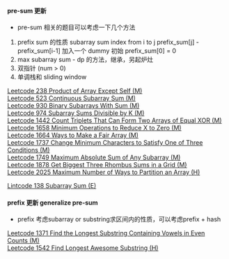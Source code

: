 #### pre-sum 更新

- pre-sum 相关的题目可以考虑一下几个方法

1. prefix sum 的性质 subarray sum index from i to j
   prefix_sum[j] - prefix_sum[i-1]
   加入一个 dummy 初始 prefix_sum[0] = 0
2. max subarray sum - dp 的方法，继承，另起炉灶
3. 双指针 (num > 0)
4. 单调栈和 sliding window

[Leetcode 238 Product of Array Except Self (M)](https://github.com/zjkang/ds_algorithm/blob/main/python/pre_sum/leetcode_0238_product_of_array_except_self.py)\
[Leetcode 523 Continuous Subarray Sum (M)](https://github.com/zjkang/ds_algorithm/blob/main/python/pre_sum/leetcode_0523_continuous_subarray_sum_medium.py)\
[Leetcode 930 Binary Subarrays With Sum (M)](https://github.com/zjkang/ds_algorithm/blob/main/python/pre_sum/leetcode_0930_binary_subarrays_with_sum.py)\
[Leetcode 974 Subarray Sums Divisible by K (M)](https://github.com/zjkang/ds_algorithm/blob/main/python/pre_sum/leetcode_0974_subarray_sums_divisible_by_k.py)\
[Leetcode 1442 Count Triplets That Can Form Two Arrays of Equal XOR (M)](https://github.com/zjkang/ds_algorithm/blob/main/python/pre_sum/leetcode_1442_count_triplets_that_can_form_two_arrays_of_equal_xor.py)\
[Leetcode 1658 Minimum Operations to Reduce X to Zero (M)](https://github.com/zjkang/ds_algorithm/blob/main/python/pre_sum/leetcode_1658_minimum_operations_to_reduce_x_to_zero.py)\
[Leetcode 1664 Ways to Make a Fair Array (M)](https://github.com/zjkang/ds_algorithm/blob/main/python/pre_sum/leetcode_1664_ways_to_make_a_fair_array.py)\
[Leetcode 1737 Change Minimum Characters to Satisfy One of Three Conditions (M)](https://github.com/zjkang/ds_algorithm/blob/main/python/pre_sum/leetcode_1737_change_minimum_characters_to_satisfy_one_of_three_conditions.py)\
[Leetcode 1749 Maximum Absolute Sum of Any Subarray (M)](https://github.com/zjkang/ds_algorithm/blob/main/python/pre_sum/leetcode_1749_maximum_absolute_sum_of_any_subarray.py)\
[Leetcode 1878 Get Biggest Three Rhombus Sums in a Grid (M)](https://github.com/zjkang/ds_algorithm/blob/main/python/pre_sum/leetcode_1878_get_biggest_three_rhombus_sums_in_a_grid.py)\
[Leetcode 2025 Maximum Number of Ways to Partition an Array (H)](https://github.com/zjkang/ds_algorithm/blob/main/python/pre_sum/leetcode_2025_maximum_number_of_ways_to_partition_an_array.py)

[Lintcode 138 Subarray Sum (E)](https://github.com/zjkang/ds_algorithm/blob/main/python/pre_sum/lintcode_0138_subarray_sum.py)


#### prefix 更新 generalize pre-sum

- prefix 考虑subarray or substring求区间内的性质，可以考虑prefix + hash

[Leetcode 1371 Find the Longest Substring Containing Vowels in Even Counts (M)](https://github.com/zjkang/ds_algorithm/blob/main/python/pre_sum/leetcode_1371_find_the_longest_substring_containing_vowels_in_even_counts.py)\
[Leetcode 1542 Find Longest Awesome Substring (H)](https://github.com/zjkang/ds_algorithm/blob/main/python/hash_table/leetcode_1542_find_longest_awesome_substring.py)

